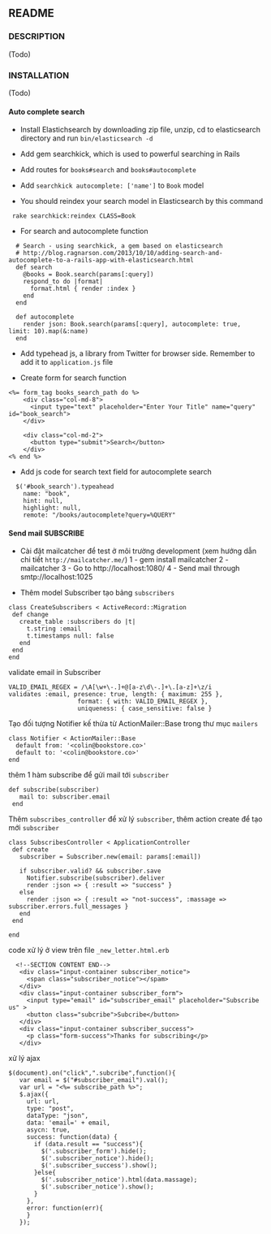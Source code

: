 ## README

### DESCRIPTION
(Todo)

### INSTALLATION
(Todo)

#### Auto complete search

- Install Elastichsearch by downloading zip file, unzip, cd to elasticsearch directory and run ```bin/elasticsearch -d```

- Add gem searchkick, which is used to powerful searching in Rails

- Add routes for ```books#search``` and ```books#autocomplete```

- Add ``` searchkick autocomplete: ['name'] ``` to ``` Book ```  model

- You should reindex your search model in Elasticsearch by this command

```
 rake searchkick:reindex CLASS=Book
```

- For search and autocomplete function

```
  # Search - using searchkick, a gem based on elasticsearch
  # http://blog.ragnarson.com/2013/10/10/adding-search-and-autocomplete-to-a-rails-app-with-elasticsearch.html
  def search
    @books = Book.search(params[:query])
    respond_to do |format|
      format.html { render :index }
    end
  end

  def autocomplete
    render json: Book.search(params[:query], autocomplete: true, limit: 10).map(&:name)
  end
```

- Add typehead js, a library from Twitter for browser side. Remember to add it to ```application.js``` file

- Create form for search function

```
<%= form_tag books_search_path do %>
    <div class="col-md-8">
      <input type="text" placeholder="Enter Your Title" name="query" id="book_search">
    </div>

    <div class="col-md-2">
      <button type="submit">Search</button>
    </div>
<% end %>
```

- Add js code for search text field for autocomplete search

```
  $('#book_search').typeahead
    name: "book",
    hint: null,
    highlight: null,
    remote: "/books/autocomplete?query=%QUERY"
```

#### Send mail SUBSCRIBE

- Cài đặt mailcatcher để test ở môi trường development (xem hướng dẫn chi tiết ```http://mailcatcher.me/```)
1 - gem install mailcatcher
2 - mailcatcher
3 - Go to http://localhost:1080/
4 - Send mail through smtp://localhost:1025

- Thêm model Subscriber
tạo bảng ```subscribers```
 ```
 class CreateSubscribers < ActiveRecord::Migration
  def change
    create_table :subscribers do |t|
      t.string :email
      t.timestamps null: false
    end
  end
end
```
validate email in Subscriber 
 ```
 VALID_EMAIL_REGEX = /\A[\w+\-.]+@[a-z\d\-.]+\.[a-z]+\z/i
 validates :email, presence: true, length: { maximum: 255 },
                    format: { with: VALID_EMAIL_REGEX },
                    uniqueness: { case_sensitive: false }
```

Tạo đối tượng Notifier kế thừa từ ActionMailer::Base trong thư mục ```mailers```
```
class Notifier < ActionMailer::Base
  default from: '<colin@bookstore.co>'
  default to: '<colin@bookstore.co>'
end
```
thêm 1 hàm subscribe để gửi mail tới ```subscriber```
 ```
 def subscribe(subscriber)
    mail to: subscriber.email
  end
 ```
 Thêm ```subscribes_controller``` để xử lý ```subscriber```, thêm action create để tạo mới ```subscriber```
 ```
 class SubscribesController < ApplicationController
  def create
    subscriber = Subscriber.new(email: params[:email])

    if subscriber.valid? && subscriber.save
      Notifier.subscribe(subscriber).deliver
      render :json => { :result => "success" }
    else
      render :json => { :result => "not-success", :massage => subscriber.errors.full_messages }
    end
  end

 end
 ```
 code xử lý ở view trên file ```_new_letter.html.erb```
 ```
   <!--SECTION CONTENT END-->
    <div class="input-container subscriber_notice">
      <span class="subscriber_notice"></spam>
    </div>
    <div class="input-container subscriber_form">
      <input type="email" id="subscriber_email" placeholder="Subscribe us" >
      <button class="subcribe">Subcribe</button>
    </div>
    <div class="input-container subscriber_success">
      <p class="form-success">Thanks for subscribing</p>
    </div>
 ```
 xử lý ajax
 ```
 $(document).on("click",".subcribe",function(){
    var email = $("#subscriber_email").val();
    var url = "<%= subscribe_path %>";
    $.ajax({
      url: url,
      type: "post",
      dataType: "json",
      data: 'email=' + email,
      asycn: true,
      success: function(data) {
        if (data.result == "success"){
          $('.subscriber_form').hide();
          $('.subscriber_notice').hide();
          $('.subscriber_success').show();
        }else{
          $('.subscriber_notice').html(data.massage);
          $('.subscriber_notice').show();
        }
      },
      error: function(err){
      }
    });
 ```
